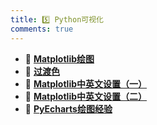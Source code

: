 ```yaml
---
title: 5️⃣ Python可视化
comments: true
---
```


<div class="grid cards" markdown>

- 🍎 [__Matplotlib绘图__](./A.md)
- 🍉 [__过渡色__](./B.md)
- 🍒 [__Matplotlib中英文设置（一）__](./C.md)
- 🍓 [__Matplotlib中英文设置（二）__](./D.md)
- 🍅 [__PyEcharts绘图经验__](./E.md)

</div>